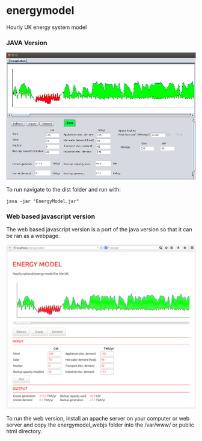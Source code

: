 energymodel
===========

Hourly UK energy system model

### JAVA Version

![Screenshot](docs/files/energymodel_java.png)

To run navigate to the dist folder and run with:

    java -jar "EnergyModel.jar"

### Web based javascript version

The web based javascript version is a port of the java version so that it can be ran as a webpage. 

![Screenshot](docs/files/energymodel_webjs.png)

To run the web version, install an apache server on your computer or web server and copy the energymodel_webjs folder into the /var/www/ or public html directory.







